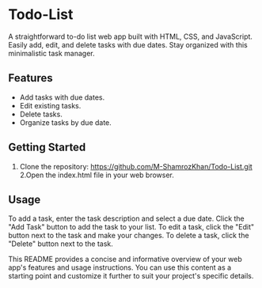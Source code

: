 # Todo-List
A straightforward to-do list web app built with HTML, CSS, and JavaScript. Easily add, edit, and delete tasks with due dates. Stay organized with this minimalistic task manager.
## Features

- Add tasks with due dates.
- Edit existing tasks.
- Delete tasks.
- Organize tasks by due date.

## Getting Started

1. Clone the repository:
https://github.com/M-ShamrozKhan/Todo-List.git
2.Open the index.html file in your web browser.

## Usage
To add a task, enter the task description and select a due date.
Click the "Add Task" button to add the task to your list.
To edit a task, click the "Edit" button next to the task and make your changes.
To delete a task, click the "Delete" button next to the task.




This README provides a concise and informative overview of your web app's features and usage instructions. You can use this content as a starting point and customize it further to suit your project's specific details.
